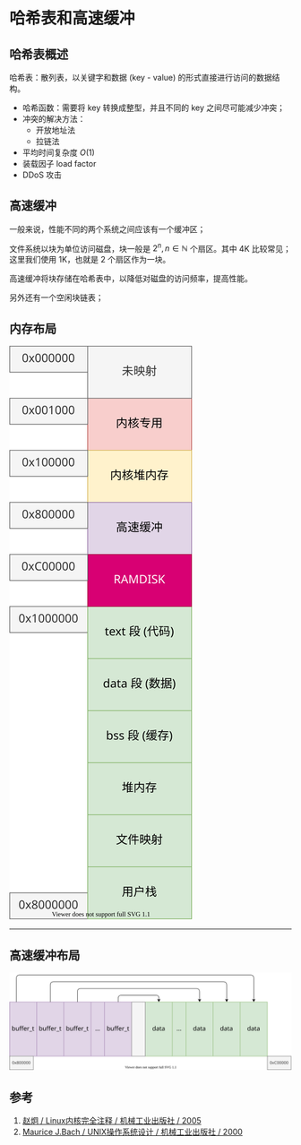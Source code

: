 # 哈希表和高速缓冲

## 哈希表概述

哈希表：散列表，以关键字和数据 (key - value) 的形式直接进行访问的数据结构。

- 哈希函数：需要将 key 转换成整型，并且不同的 key 之间尽可能减少冲突；
- 冲突的解决方法：
    - 开放地址法
    - 拉链法
- 平均时间复杂度 $O(1)$
- 装载因子 load factor
- DDoS 攻击

## 高速缓冲

一般来说，性能不同的两个系统之间应该有一个缓冲区；

文件系统以块为单位访问磁盘，块一般是 $2^n, n \in \mathbb{N}$ 个扇区。其中 4K 比较常见；这里我们使用 1K，也就是 2 个扇区作为一块。

高速缓冲将块存储在哈希表中，以降低对磁盘的访问频率，提高性能。

另外还有一个空闲块链表；

## 内存布局

![](./images/memory_map.drawio.svg)

---

## 高速缓冲布局

![](./images/buffer_map.drawio.svg)

## 参考

1. [赵炯 / Linux内核完全注释 / 机械工业出版社 / 2005](https://book.douban.com/subject/1231236/)
2. [Maurice J.Bach / UNIX操作系统设计 / 机械工业出版社 / 2000](https://book.douban.com/subject/1035710/)
